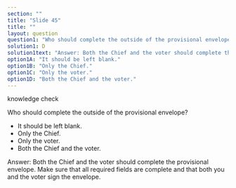 ```yaml
---
section: ""
title: "Slide 45"
title: ""
layout: question
question1: "Who should complete the outside of the provisional envelope?"
solution1: D
solution1text: "Answer: Both the Chief and the voter should complete the provisional envelope. Make sure that all required fields are complete and that both you and the voter sign the envelope."
option1A: "It should be left blank."
option1B: "Only the Chief."
option1C: "Only the voter."
option1D: "Both the Chief and the voter."
---
```


knowledge check

Who should complete the outside of the provisional envelope?

- It should be left blank.
- Only the Chief.
- Only the voter.
- Both the Chief and the voter.

Answer: Both the Chief and the voter should complete the provisional envelope. Make sure that all required fields are complete and that both you and the voter sign the envelope.

